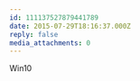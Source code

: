 ```yaml
---
id: 111137527879441789
date: 2015-07-29T18:16:37.000Z
reply: false
media_attachments: 0
---
```


Win10

